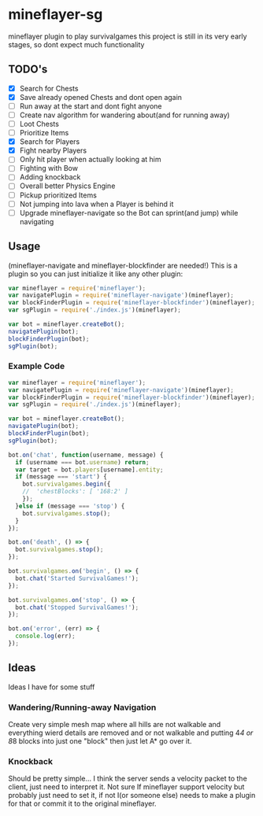 # mineflayer-sg
mineflayer plugin to play survivalgames
this project is still in its very early stages, so dont expect much functionality

## TODO's
- [x] Search for Chests
- [x] Save already opened Chests and dont open again
- [ ] Run away at the start and dont fight anyone
- [ ] Create nav algorithm for wandering about(and for running away)
- [ ] Loot Chests
- [ ] Prioritize Items
- [x] Search for Players
- [x] Fight nearby Players
- [ ] Only hit player when actually looking at him
- [ ] Fighting with Bow
- [ ] Adding knockback
- [ ] Overall better Physics Engine
- [ ] Pickup prioritized Items
- [ ] Not jumping into lava when a Player is behind it
- [ ] Upgrade mineflayer-navigate so the Bot can sprint(and jump) while navigating

## Usage
(mineflayer-navigate and mineflayer-blockfinder are needed!)
This is a plugin so you can just initialize it like any other plugin:
```js
var mineflayer = require('mineflayer');
var navigatePlugin = require('mineflayer-navigate')(mineflayer);
var blockFinderPlugin = require('mineflayer-blockfinder')(mineflayer);
var sgPlugin = require('./index.js')(mineflayer);

var bot = mineflayer.createBot();
navigatePlugin(bot);
blockFinderPlugin(bot);
sgPlugin(bot);
```

### Example Code
```js
var mineflayer = require('mineflayer');
var navigatePlugin = require('mineflayer-navigate')(mineflayer);
var blockFinderPlugin = require('mineflayer-blockfinder')(mineflayer);
var sgPlugin = require('./index.js')(mineflayer);

var bot = mineflayer.createBot();
navigatePlugin(bot);
blockFinderPlugin(bot);
sgPlugin(bot);

bot.on('chat', function(username, message) {
  if (username === bot.username) return;
  var target = bot.players[username].entity;
  if (message === 'start') {
    bot.survivalgames.begin({
    //  'chestBlocks': [ '168:2' ]
    });
  }else if (message === 'stop') {
    bot.survivalgames.stop();
  }
});

bot.on('death', () => {
  bot.survivalgames.stop();
});

bot.survivalgames.on('begin', () => {
  bot.chat('Started SurvivalGames!');
});

bot.survivalgames.on('stop', () => {
  bot.chat('Stopped SurvivalGames!');
});

bot.on('error', (err) => {
  console.log(err);
});
```

## Ideas
Ideas I have for some stuff

### Wandering/Running-away Navigation
Create very simple mesh map where all hills are not walkable and everything wierd details are removed and or not walkable and putting 4*4 or 8*8 blocks into just one "block" then just let A* go over it.

### Knockback
Should be pretty simple...
I think the server sends a velocity packet to the client, just need to interpret it.
Not sure If mineflayer support velocity but probably just need to set it, if not I(or someone else) needs to make a plugin for that or commit it to the original mineflayer.
